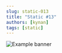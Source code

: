 ```yaml
---
slug: static-013
title: "Static #13"
authors: [kynan]
tags: [static]
---
```


![Example banner](/img/stories/static/013.png)
